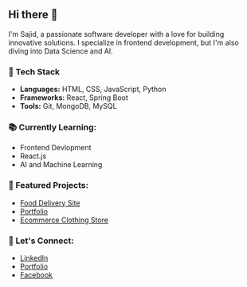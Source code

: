 ## Hi there 👋
I'm Sajid, a passionate software developer with a love for building innovative solutions. I specialize in frontend development, but I'm also diving into Data Science and AI.


### 🔧 Tech Stack
- **Languages:** HTML, CSS, JavaScript, Python
- **Frameworks:** React, Spring Boot
- **Tools:** Git, MongoDB, MySQL


### 📚 Currently Learning:
- Frontend Devlopment
- React.js
- AI and Machine Learning


### 🚀 Featured Projects:
- [Food Delivery Site](https://github.com/sezid/khidaaa)
- [Portfolio](https://github.com/sezid/my-profile)
- [Ecommerce Clothing Store](https://github.com/sezid/e-commerce)


### 🤝 Let's Connect:
- [LinkedIn](https://www.linkedin.com/in/sezid)
- [Portfolio](https://sezid.netlify.app/)
- [Facebook](https://www.facebook.com/itssezid)


